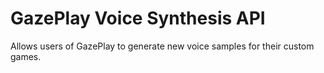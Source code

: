 # GazePlay Voice Synthesis API

Allows users of GazePlay to generate new voice samples for their custom games.
